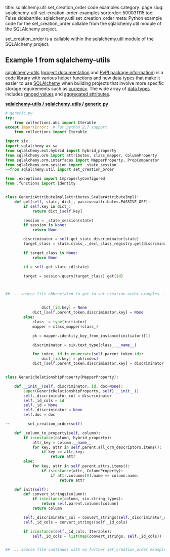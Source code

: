 title: sqlalchemy.util set_creation_order code examples
category: page
slug: sqlalchemy-util-set-creation-order-examples
sortorder: 500031115
toc: False
sidebartitle: sqlalchemy.util set_creation_order
meta: Python example code for the set_creation_order callable from the sqlalchemy.util module of the SQLAlchemy project.


set_creation_order is a callable within the sqlalchemy.util module of the SQLAlchemy project.


## Example 1 from sqlalchemy-utils
[sqlalchemy-utils](https://github.com/kvesteri/sqlalchemy-utils)
([project documentation](https://sqlalchemy-utils.readthedocs.io/en/latest/)
and
[PyPI package information](https://pypi.org/project/SQLAlchemy-Utils/))
is a code library with various helper functions and new data types
that make it easier to use [SQLAlchemy](/sqlalchemy.html) when building
projects that involve more specific storage requirements such as
[currency](https://sqlalchemy-utils.readthedocs.io/en/latest/data_types.html#module-sqlalchemy_utils.types.currency).
The wide array of
[data types](https://sqlalchemy-utils.readthedocs.io/en/latest/data_types.html)
includes [ranged values](https://sqlalchemy-utils.readthedocs.io/en/latest/range_data_types.html)
and [aggregated attributes](https://sqlalchemy-utils.readthedocs.io/en/latest/aggregates.html).

[**sqlalchemy-utils / sqlalchemy_utils / generic.py**](https://github.com/kvesteri/sqlalchemy-utils/blob/master/sqlalchemy_utils/./generic.py)

```python
# generic.py
try:
    from collections.abc import Iterable
except ImportError:  # For python 2.7 support
    from collections import Iterable

import six
import sqlalchemy as sa
from sqlalchemy.ext.hybrid import hybrid_property
from sqlalchemy.orm import attributes, class_mapper, ColumnProperty
from sqlalchemy.orm.interfaces import MapperProperty, PropComparator
from sqlalchemy.orm.session import _state_session
~~from sqlalchemy.util import set_creation_order

from .exceptions import ImproperlyConfigured
from .functions import identity


class GenericAttributeImpl(attributes.ScalarAttributeImpl):
    def get(self, state, dict_, passive=attributes.PASSIVE_OFF):
        if self.key in dict_:
            return dict_[self.key]

        session = _state_session(state)
        if session is None:
            return None

        discriminator = self.get_state_discriminator(state)
        target_class = state.class_._decl_class_registry.get(discriminator)

        if target_class is None:
            return None

        id = self.get_state_id(state)

        target = session.query(target_class).get(id)



## ... source file abbreviated to get to set_creation_order examples ...


                dict_[id.key] = None
            dict_[self.parent_token.discriminator.key] = None
        else:
            class_ = type(initiator)
            mapper = class_mapper(class_)

            pk = mapper.identity_key_from_instance(initiator)[1]

            discriminator = six.text_type(class_.__name__)

            for index, id in enumerate(self.parent_token.id):
                dict_[id.key] = pk[index]
            dict_[self.parent_token.discriminator.key] = discriminator


class GenericRelationshipProperty(MapperProperty):

    def __init__(self, discriminator, id, doc=None):
        super(GenericRelationshipProperty, self).__init__()
        self._discriminator_col = discriminator
        self._id_cols = id
        self._id = None
        self._discriminator = None
        self.doc = doc

~~        set_creation_order(self)

    def _column_to_property(self, column):
        if isinstance(column, hybrid_property):
            attr_key = column.__name__
            for key, attr in self.parent.all_orm_descriptors.items():
                if key == attr_key:
                    return attr
        else:
            for key, attr in self.parent.attrs.items():
                if isinstance(attr, ColumnProperty):
                    if attr.columns[0].name == column.name:
                        return attr

    def init(self):
        def convert_strings(column):
            if isinstance(column, six.string_types):
                return self.parent.columns[column]
            return column

        self._discriminator_col = convert_strings(self._discriminator_col)
        self._id_cols = convert_strings(self._id_cols)

        if isinstance(self._id_cols, Iterable):
            self._id_cols = list(map(convert_strings, self._id_cols))


## ... source file continues with no further set_creation_order examples...

```

